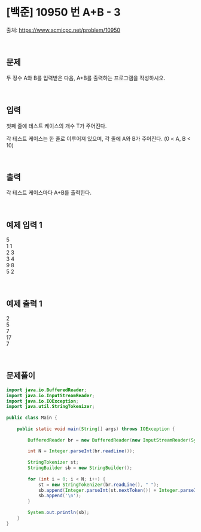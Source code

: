 # [백준] 10950 번 A+B - 3

출처: https://www.acmicpc.net/problem/10950

</br>

## 문제
두 정수 A와 B를 입력받은 다음, A+B를 출력하는 프로그램을 작성하시오.

</br>

## 입력
첫째 줄에 테스트 케이스의 개수 T가 주어진다.

각 테스트 케이스는 한 줄로 이루어져 있으며, 각 줄에 A와 B가 주어진다. (0 < A, B < 10)

</br>

## 출력
각 테스트 케이스마다 A+B를 출력한다.

</br>


## 예제 입력 1
5</br>
1 1</br>
2 3</br>
3 4</br>
9 8</br>
5 2</br>

</br>

## 예제 출력 1
2</br>
5</br>
7</br>
17</br>
7



</br>



## 문제풀이

```java
import java.io.BufferedReader;
import java.io.InputStreamReader;
import java.io.IOException;
import java.util.StringTokenizer;
 
public class Main {
 
	public static void main(String[] args) throws IOException {
 
		BufferedReader br = new BufferedReader(new InputStreamReader(System.in));
 
		int N = Integer.parseInt(br.readLine());
 
		StringTokenizer st;
		StringBuilder sb = new StringBuilder();
 
		for (int i = 0; i < N; i++) {
			st = new StringTokenizer(br.readLine(), " ");
			sb.append(Integer.parseInt(st.nextToken()) + Integer.parseInt(st.nextToken()));
			sb.append('\n');
		}
 
		System.out.println(sb);
	}
}
```
